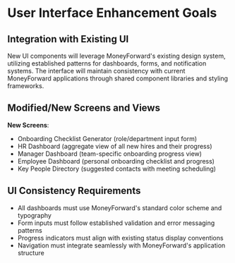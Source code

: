 # User Interface Enhancement Goals

## Integration with Existing UI

New UI components will leverage MoneyForward's existing design system, utilizing established patterns for dashboards, forms, and notification systems. The interface will maintain consistency with current MoneyForward applications through shared component libraries and styling frameworks.

## Modified/New Screens and Views

**New Screens**:
- Onboarding Checklist Generator (role/department input form)
- HR Dashboard (aggregate view of all new hires and their progress)
- Manager Dashboard (team-specific onboarding progress view)
- Employee Dashboard (personal onboarding checklist and progress)
- Key People Directory (suggested contacts with meeting scheduling)

## UI Consistency Requirements

- All dashboards must use MoneyForward's standard color scheme and typography
- Form inputs must follow established validation and error messaging patterns
- Progress indicators must align with existing status display conventions
- Navigation must integrate seamlessly with MoneyForward's application structure
